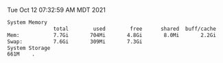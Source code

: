 Tue Oct 12 07:32:59 AM MDT 2021
```bash
System Memory
               total        used        free      shared  buff/cache   available
Mem:           7.7Gi       704Mi       4.8Gi       8.0Mi       2.2Gi       6.7Gi
Swap:          7.6Gi       309Mi       7.3Gi
System Storage
661M	.
```
